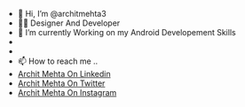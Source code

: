 - 👋 Hi, I’m @architmehta3
- 🧑‍💻 Designer And Developer
- 🌱 I’m currently Working on my Android Developement Skills
-  <br>
-  <br>
- 📫 How to reach me ..
-  <a href="https://www.linkedin.com/in/architmehta03/">Archit Mehta On Linkedin</a>
-  <a href="https://twitter.com/ArchitMehta03">Archit Mehta On Twitter</a>
-  <a href="https://www.instagram.com/archit.ps">Archit Mehta On Instagram</a>

<!---
architmehta3/architmehta3 is a ✨ special ✨ repository because its `README.md` (this file) appears on your GitHub profile.
You can click the Preview link to take a look at your changes.
--->
